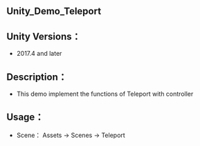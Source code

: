 ## Unity_Demo_Teleport

## Unity Versions：

   - 2017.4 and later

## Description：

   - This demo implement the functions of Teleport with controller

## Usage：

   - Scene： Assets -> Scenes -> Teleport
